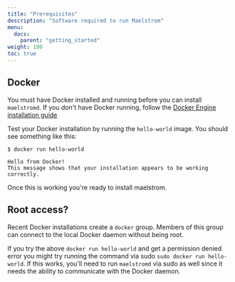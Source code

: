 ```yaml
---
title: "Prerequisites"
description: "Software required to run Maelstrom"
menu:
  docs:
    parent: "getting_started"
weight: 100
toc: true
---
```


## Docker

You must have Docker installed and running before you can install `maelstromd`.
If you don't have Docker running, follow the
[Docker Engine installation guide](https://docs.docker.com/install/)

Test your Docker installation by running the `hello-world` image.  You should see something like this:

```
$ docker run hello-world

Hello from Docker!
This message shows that your installation appears to be working correctly.
```

Once this is working you're ready to install maelstrom.

## Root access?

Recent Docker installations create a `docker` group. Members of this group can connect to the local Docker daemon
without being root.

If you try the above `docker run hello-world` and get a permission denied error you might try running the command
via sudo `sudo docker run hello-world`.  If this works, you'll need to run `maelstromd` via sudo as well since it
needs the ability to communicate with the Docker daemon.
